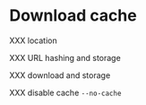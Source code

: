 # Download cache

XXX location

XXX URL hashing and storage

XXX download and storage

XXX disable cache `--no-cache`
